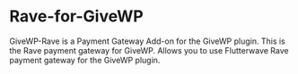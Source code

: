 # Rave-for-GiveWP
GiveWP-Rave is a Payment Gateway Add-on for the GiveWP plugin.
This is the Rave payment gateway for GiveWP. Allows you to use Flutterwave Rave payment gateway for the GiveWP plugin.
